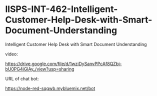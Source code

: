 # llSPS-INT-462-Intelligent-Customer-Help-Desk-with-Smart-Document-Understanding
Intelligent Customer Help Desk with Smart Document Understanding

video:

https://drive.google.com/file/d/1wziDySanvPPcAf8QZbi-bU0PG4iGlAy_/view?usp=sharing

URL of chat bot:

https://node-red-sqqwb.mybluemix.net/bot
